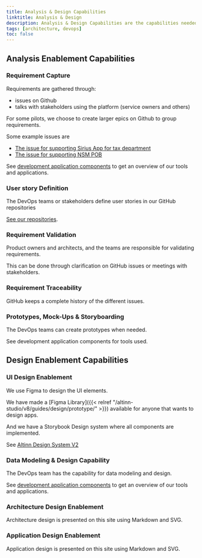 ```yaml
---
title: Analysis & Design Capabilities
linktitle: Analysis & Design
description: Analysis & Design Capabilities are the capabilities needed to analyze needs and design solutions and applications for the Altinn 3 platform.
tags: [architecture, devops]
toc: false
---
```


## Analysis Enablement Capabilities

### Requirement Capture

Requirements are gathered through:

- issues on Github
- talks with stakeholders using the platform (service owners and others)

For some pilots, we choose to create larger epics on Github to group requirements.

Some example issues are

- [The issue for supporting Sirius App for tax department](https://github.com/Altinn/altinn-studio/issues/3747)
- [The issue for supporting NSM POB](https://github.com/Altinn/altinn-studio/issues/4731)
  
See [development application components](../../../components/application/nonsolutionspecific/development/)  to get an overview of our tools and applications.

### User story Definition

The DevOps teams or stakeholders define user stories in our GitHub repositories

[See our repositories](/technology/architecture/capabilities/devops/projectmanagement/).

### Requirement Validation

Product owners and architects, and the teams are responsible for validating requirements.

This can be done through clarification on GitHub issues or meetings with stakeholders.

### Requirement Traceability

GitHub keeps a complete history of the different issues.

### Prototypes, Mock-Ups & Storyboarding

The DevOps teams can create prototypes when needed. 

See development application components for tools used.

## Design Enablement Capabilities

### UI Design Enablement

We use Figma to design the UI elements.

We have made a [Figma Library]({{< relref "/altinn-studio/v8/guides/design/prototype/" >}}) available for anyone that wants to design apps.

And we have a Storybook Design system where all components are implemented.

See [Altinn Design System V2](https://designsystem.altinn.studio/)

### Data Modeling & Design Capability

The DevOps team has the capability for data modeling and design.

See [development application components](../../../components/application/nonsolutionspecific/development/) to get an overview of our tools and applications.

### Architecture Design Enablement

Architecture design is presented on this site using Markdown and SVG.

### Application Design Enablement

Application design is presented on this site using Markdown and SVG.
